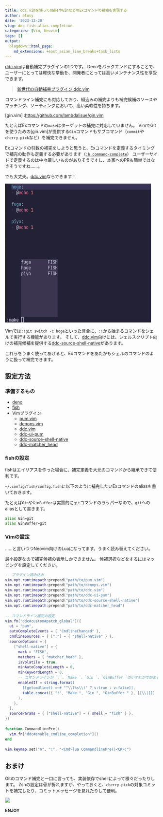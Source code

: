```yaml
---
title: ddc.vimを使ってmakeやGinなどのExコマンドの補完を実現する
author: atusy
date: '2023-12-20'
slug: ddc-fish-alias-completion
categories: [Vim, Neovim]
tags: []
output:
  blogdown::html_page:
    md_extensions: +east_asian_line_breaks+task_lists
---
```


[ddc.vim](https://github.com/Shougo/ddc.vim)は自動補完プラグインの1つです。
Denoをバックエンドにすることで、ユーザーにとっては軽快な挙動を、開発者にとっては高いメンテナンス性を享受できます。

> [新世代の自動補完プラグイン ddc.vim](https://zenn.dev/shougo/articles/ddc-vim-beta)

コマンドライン補完にも対応しており、組込みの補完よりも補完候補のソースやマッチング、ソーティングにおいて、高い柔軟性を持ちます。

\[gin.vim\] :https://github.com/lambdalisue/gin.vim

たとえばExコマンドの`make`はターゲットの補完に対応していません。
VimでGitを使うための\[gin.vim\]が提供する`Gin`コマンドもサブコマンド（`commit`や`cherry-pick`など）を補完できません。

Exコマンドの引数の補完をしようと思うと、Exコマンドを定義するタイミングで補完の動作も定義する必要があります（[`:h command-complete`](https://vim-jp.org/vimdoc-ja/map.html#:command-completion-custom)）
ユーザーサイドで定義するのは中々厳しいものがありそうですし、本家へのPRも簡単ではなさそうですね......。

でも大丈夫。[ddc.vim](https://github.com/Shougo/ddc.vim)ならできます！

![](img/ddc.png)

Vimでは`:!git switch -c hoge`といった具合に、`:!`から始まるコマンドをシェルで実行する機能があります。
そして、[ddc.vim](https://github.com/Shougo/ddc.vim)向けには、シェルスクリプト向けの補完候補を提供する[ddc-source-shell-native](https://github.com/Shougo/ddc-source-shell-native)があります。

これらをうまく使ってあげると、Exコマンドをあたかもシェルのコマンドのように扱って補完できます。

## 設定方法

### 準備するもの

-   [deno](https://deno.com)
-   [fish](https://fishshell.com)
-   Vimプラグイン
    -   [pum.vim](https://github.com/Shougo/pum.vim)
    -   [denops.vim](https://github.com/vim-denops/denops.vim)
    -   [ddc.vim](https://github.com/Shougo/ddc.vim)
    -   [ddc-ui-pum](https://github.com/Shougo/ddc-ui-pum)
    -   [ddc-source-shell-native](https://github.com/Shougo/ddc-source-shell-native)
    -   [ddc-matcher_head](https://github.com/Shougo/ddc-matcher_head)

### fishの設定

fishはエイリアスを作った場合に、補完定義を大元のコマンドから継承できて便利です。

`~/.config/fish/config.fish`に以下のように補完したいExコマンドのaliasを書いておきます。

たとえば`Gin`や`GinBuffer`は実質的に`git`コマンドのラッパーなので、`git`へのaliasとして書きます。

``` sh
alias Gin=git
alias GinBuffer=git
```

### Vimの設定

......と言いつつNeovim向けのLuaになってます。うまく読み替えてください。

最小設定なので補完候補の表示しかできません。
候補選択などをするにはマッピングを設定してください。

``` lua
-- プラグイン読み込み
vim.opt.runtimepath:prepend("path/to/pum.vim")
vim.opt.runtimepath:prepend("path/to/denops.vim")
vim.opt.runtimepath:prepend("path/to/ddc.vim")
vim.opt.runtimepath:prepend("path/to/ddc-ui-pum")
vim.opt.runtimepath:prepend("path/to/ddc-source-shell-native")
vim.opt.runtimepath:prepend("path/to/ddc-matcher_head")

-- コマンドライン補完の設定
vim.fn["ddc#custom#patch_global"]({
  ui = "pum",
  autoCompleteEvents = { "CmdlineChanged" },
  cmdlineSources = { [":"] = { "shell-native" } },
  sourceOptions = {
    ["shell-native"] = {
      mark = "FISH",
      matchers = { "matcher_head" },
      isVolatile = true,
      minAutoCompleteLength = 0,
      minKeywordLength = 0,
      -- コマンドラインが `!`、`Make `、`Gin `、`GinBuffer `のいずれかで始まる場合のみ有効
      enabledIf = string.format(
        [[getcmdline() =~# "^\\(%s\\)" ? v:true : v:false]],
        table.concat({ "!", "Make ", "Gin ", "GinBuffer " }, [[\\|]])
      ),
    },
  },
  sourceParams = { ["shell-native"] = { shell = "fish" } },
})

function CommandlinePre()
  vim.fn["ddc#enable_cmdline_completion"]()
end

vim.keymap.set("n", ":", "<Cmd>lua CommandlinePre()<CR>:")
```

## おまけ

Gitのコマンド補完と一口に言っても、実装依存でshellによって様々だったりします。
Zshの設定は骨が折れますが、やっておくと、`cherry-pick`の対象コミットを補完したり、コミットメッセージを見れたりして便利。

![](ddc-more.png)

**ENJOY**
